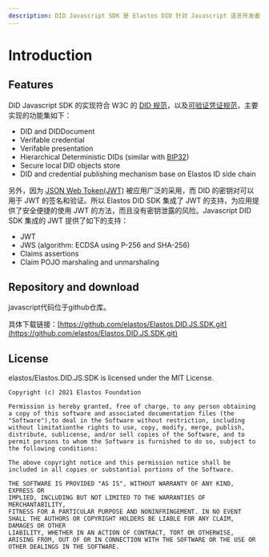 ```yaml
---
description: DID Javascript SDK 是 Elastos DID 针对 Javascript 语言开发者提供的 SDK 版本。
---
```


# Introduction

## Features

DID Javascript SDK 的实现符合 W3C 的 [DID 规范](https://www.w3.org/TR/did-core/)，以及[可验证凭证规范](https://www.w3.org/TR/vc-data-model/)，主要实现的功能集如下：

* DID and DIDDocument
* Verifable credential
* Verifable presentation
* Hierarchical Deterministic DIDs (similar with [BIP32](https://github.com/bitcoin/bips/blob/master/bip-0032.mediawiki))
* Secure local DID objects store
* DID and credential publishing mechanism base on Elastos ID side chain

另外，因为 [JSON Web Token(JWT)](https://jwt.io) 被应用广泛的采用，而 DID 的密钥对可以用于 JWT 的签名和验证。所以 Elastos DID SDK 集成了 JWT 的支持，为应用提供了安全便捷的使用 JWT 的方法，而且没有密钥泄露的风险。Javascript DID SDK 集成的 JWT 提供了如下的支持：

* JWT
* JWS (algorithm: ECDSA using P-256 and SHA-256)
* Claims assertions
* Claim POJO marshaling and unmarshaling

## Repository and download

&#x20;javascript代码位于github仓库。&#x20;

具体下载链接：[https://github.com/elastos/Elastos.DID.JS.SDK.git](https://github.com/elastos/Elastos.DID.JS.SDK.git)

## License

elastos/Elastos.DID.JS.SDK is licensed under the MIT License.

```
Copyright (c) 2021 Elastos Foundation

Permission is hereby granted, free of charge, to any person obtaining a copy of this software and associated documentation files (the "Software"),to deal in the Software without restriction, including without limitationthe rights to use, copy, modify, merge, publish, distribute, sublicense, and/or sell copies of the Software, and to permit persons to whom the Software is furnished to do so, subject to the following conditions:

The above copyright notice and this permission notice shall be included in all copies or substantial portions of the Software.

THE SOFTWARE IS PROVIDED "AS IS", WITHOUT WARRANTY OF ANY KIND, EXPRESS OR
IMPLIED, INCLUDING BUT NOT LIMITED TO THE WARRANTIES OF MERCHANTABILITY,
FITNESS FOR A PARTICULAR PURPOSE AND NONINFRINGEMENT. IN NO EVENT SHALL THE AUTHORS OR COPYRIGHT HOLDERS BE LIABLE FOR ANY CLAIM, DAMAGES OR OTHER
LIABILITY, WHETHER IN AN ACTION OF CONTRACT, TORT OR OTHERWISE, ARISING FROM, OUT OF OR IN CONNECTION WITH THE SOFTWARE OR THE USE OR OTHER DEALINGS IN THE SOFTWARE.
```
